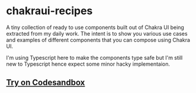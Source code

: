 # chakraui-recipes

A tiny collection of ready to use components built out of Chakra UI being extracted from my daily work. The intent is to show you various use cases and examples of 
different components that you can compose using Chakra UI.

I'm using Typescript here to make the components type safe but I'm still new to Typescript hence expect some minor hacky implementaion.

## [Try on Codesandbox](https://codesandbox.io/s/chakraui-recipes-sandbox-7w5of)


